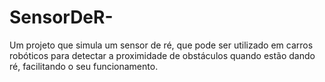 # SensorDeR-
Um projeto que simula um sensor de ré, que pode ser utilizado em carros robóticos para detectar a proximidade de obstáculos quando estão dando ré, facilitando o seu funcionamento. 
